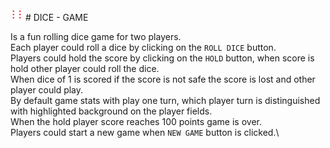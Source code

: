 <img align="leftt" src="images/dice-6.png" width="20px" hight="20px" /> 
# DICE - GAME

Is a fun rolling dice game for two players.\
Each player could roll a dice by clicking on the `ROLL DICE` button.\
Players could hold the score by clicking on the `HOLD` button, when score is hold other player could roll the dice.\
When dice of 1 is scored if the score is not safe the score is lost and other player could play.\
By default game stats with play one turn, which player turn is distinguished with highlighted background on the player fields.\
When the hold player score reaches 100 points game is over.\
Players could start a new game when `NEW GAME` button is clicked.\ 


